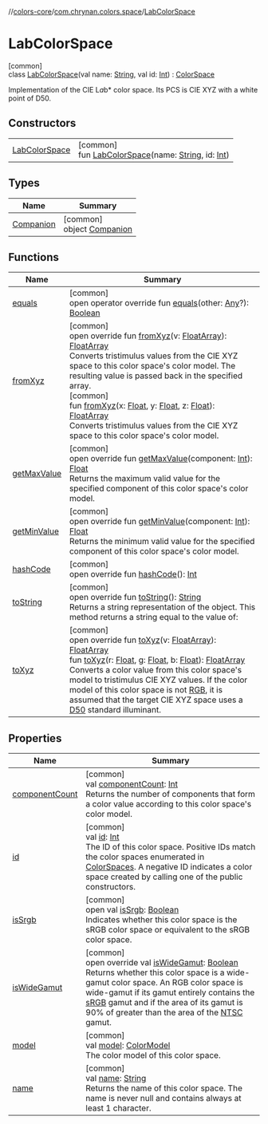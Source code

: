 //[colors-core](../../../index.md)/[com.chrynan.colors.space](../index.md)/[LabColorSpace](index.md)

# LabColorSpace

[common]\
class [LabColorSpace](index.md)(val name: [String](https://kotlinlang.org/api/latest/jvm/stdlib/kotlin/-string/index.html), val id: [Int](https://kotlinlang.org/api/latest/jvm/stdlib/kotlin/-int/index.html)) : [ColorSpace](../-color-space/index.md)

Implementation of the CIE L*a*b* color space. Its PCS is CIE XYZ with a white point of D50.

## Constructors

| | |
|---|---|
| [LabColorSpace](-lab-color-space.md) | [common]<br>fun [LabColorSpace](-lab-color-space.md)(name: [String](https://kotlinlang.org/api/latest/jvm/stdlib/kotlin/-string/index.html), id: [Int](https://kotlinlang.org/api/latest/jvm/stdlib/kotlin/-int/index.html)) |

## Types

| Name | Summary |
|---|---|
| [Companion](-companion/index.md) | [common]<br>object [Companion](-companion/index.md) |

## Functions

| Name | Summary |
|---|---|
| [equals](../-color-space/equals.md) | [common]<br>open operator override fun [equals](../-color-space/equals.md)(other: [Any](https://kotlinlang.org/api/latest/jvm/stdlib/kotlin/-any/index.html)?): [Boolean](https://kotlinlang.org/api/latest/jvm/stdlib/kotlin/-boolean/index.html) |
| [fromXyz](from-xyz.md) | [common]<br>open override fun [fromXyz](from-xyz.md)(v: [FloatArray](https://kotlinlang.org/api/latest/jvm/stdlib/kotlin/-float-array/index.html)): [FloatArray](https://kotlinlang.org/api/latest/jvm/stdlib/kotlin/-float-array/index.html)<br>Converts tristimulus values from the CIE XYZ space to this color space's color model. The resulting value is passed back in the specified array.<br>[common]<br>fun [fromXyz](../-color-space/from-xyz.md)(x: [Float](https://kotlinlang.org/api/latest/jvm/stdlib/kotlin/-float/index.html), y: [Float](https://kotlinlang.org/api/latest/jvm/stdlib/kotlin/-float/index.html), z: [Float](https://kotlinlang.org/api/latest/jvm/stdlib/kotlin/-float/index.html)): [FloatArray](https://kotlinlang.org/api/latest/jvm/stdlib/kotlin/-float-array/index.html)<br>Converts tristimulus values from the CIE XYZ space to this color space's color model. |
| [getMaxValue](get-max-value.md) | [common]<br>open override fun [getMaxValue](get-max-value.md)(component: [Int](https://kotlinlang.org/api/latest/jvm/stdlib/kotlin/-int/index.html)): [Float](https://kotlinlang.org/api/latest/jvm/stdlib/kotlin/-float/index.html)<br>Returns the maximum valid value for the specified component of this color space's color model. |
| [getMinValue](get-min-value.md) | [common]<br>open override fun [getMinValue](get-min-value.md)(component: [Int](https://kotlinlang.org/api/latest/jvm/stdlib/kotlin/-int/index.html)): [Float](https://kotlinlang.org/api/latest/jvm/stdlib/kotlin/-float/index.html)<br>Returns the minimum valid value for the specified component of this color space's color model. |
| [hashCode](../-color-space/hash-code.md) | [common]<br>open override fun [hashCode](../-color-space/hash-code.md)(): [Int](https://kotlinlang.org/api/latest/jvm/stdlib/kotlin/-int/index.html) |
| [toString](../-color-space/to-string.md) | [common]<br>open override fun [toString](../-color-space/to-string.md)(): [String](https://kotlinlang.org/api/latest/jvm/stdlib/kotlin/-string/index.html)<br>Returns a string representation of the object. This method returns a string equal to the value of: |
| [toXyz](to-xyz.md) | [common]<br>open override fun [toXyz](to-xyz.md)(v: [FloatArray](https://kotlinlang.org/api/latest/jvm/stdlib/kotlin/-float-array/index.html)): [FloatArray](https://kotlinlang.org/api/latest/jvm/stdlib/kotlin/-float-array/index.html)<br>fun [toXyz](../-color-space/to-xyz.md)(r: [Float](https://kotlinlang.org/api/latest/jvm/stdlib/kotlin/-float/index.html), g: [Float](https://kotlinlang.org/api/latest/jvm/stdlib/kotlin/-float/index.html), b: [Float](https://kotlinlang.org/api/latest/jvm/stdlib/kotlin/-float/index.html)): [FloatArray](https://kotlinlang.org/api/latest/jvm/stdlib/kotlin/-float-array/index.html)<br>Converts a color value from this color space's model to tristimulus CIE XYZ values. If the color model of this color space is not [RGB](../-color-model/-r-g-b/index.md), it is assumed that the target CIE XYZ space uses a [D50](../-illuminant/-d50.md) standard illuminant. |

## Properties

| Name | Summary |
|---|---|
| [componentCount](../-color-space/component-count.md) | [common]<br>val [componentCount](../-color-space/component-count.md): [Int](https://kotlinlang.org/api/latest/jvm/stdlib/kotlin/-int/index.html)<br>Returns the number of components that form a color value according to this color space's color model. |
| [id](../-color-space/id.md) | [common]<br>val [id](../-color-space/id.md): [Int](https://kotlinlang.org/api/latest/jvm/stdlib/kotlin/-int/index.html)<br>The ID of this color space. Positive IDs match the color spaces enumerated in [ColorSpaces](../-color-spaces/index.md). A negative ID indicates a color space created by calling one of the public constructors. |
| [isSrgb](../-color-space/is-srgb.md) | [common]<br>open val [isSrgb](../-color-space/is-srgb.md): [Boolean](https://kotlinlang.org/api/latest/jvm/stdlib/kotlin/-boolean/index.html)<br>Indicates whether this color space is the sRGB color space or equivalent to the sRGB color space. |
| [isWideGamut](is-wide-gamut.md) | [common]<br>open override val [isWideGamut](is-wide-gamut.md): [Boolean](https://kotlinlang.org/api/latest/jvm/stdlib/kotlin/-boolean/index.html)<br>Returns whether this color space is a wide-gamut color space. An RGB color space is wide-gamut if its gamut entirely contains the [sRGB](../-color-spaces/-s-r-g-b.md) gamut and if the area of its gamut is 90% of greater than the area of the [NTSC](../-color-spaces/-n-t-s-c_1953.md) gamut. |
| [model](../-color-space/model.md) | [common]<br>val [model](../-color-space/model.md): [ColorModel](../-color-model/index.md)<br>The color model of this color space. |
| [name](../-color-space/name.md) | [common]<br>val [name](../-color-space/name.md): [String](https://kotlinlang.org/api/latest/jvm/stdlib/kotlin/-string/index.html)<br>Returns the name of this color space. The name is never null and contains always at least 1 character. |
